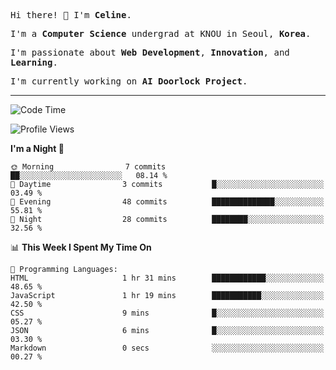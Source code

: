 <p><samp>Hi there! 👋 I'm <b>Celine</b>.</samp></p>
<p><samp>I'm a <b>Computer Science</b> undergrad at KNOU in Seoul, <b>Korea</b>.</samp></p>
<p><samp>I'm passionate about <b>Web Development</b>, <b>Innovation</b>, and <b>Learning</b>.</samp></p>
<p><samp>I'm currently working on <b>AI Doorlock Project</b>.</samp></p>
<hr>

<!--START_SECTION:celine-->
![Code Time](http://img.shields.io/badge/Code%20Time-15%20hrs%2015%20mins-blue)

![Profile Views](http://img.shields.io/badge/Profile%20Views-31-blue)

**I'm a Night 🦉** 

```text
🌞 Morning                7 commits           ██░░░░░░░░░░░░░░░░░░░░░░░   08.14 % 
🌆 Daytime                3 commits           █░░░░░░░░░░░░░░░░░░░░░░░░   03.49 % 
🌃 Evening                48 commits          ██████████████░░░░░░░░░░░   55.81 % 
🌙 Night                  28 commits          ████████░░░░░░░░░░░░░░░░░   32.56 % 
```


📊 **This Week I Spent My Time On** 

```text
💬 Programming Languages: 
HTML                     1 hr 31 mins        ████████████░░░░░░░░░░░░░   48.65 % 
JavaScript               1 hr 19 mins        ███████████░░░░░░░░░░░░░░   42.50 % 
CSS                      9 mins              █░░░░░░░░░░░░░░░░░░░░░░░░   05.27 % 
JSON                     6 mins              █░░░░░░░░░░░░░░░░░░░░░░░░   03.30 % 
Markdown                 0 secs              ░░░░░░░░░░░░░░░░░░░░░░░░░   00.27 % 
```


<!--END_SECTION:celine-->
